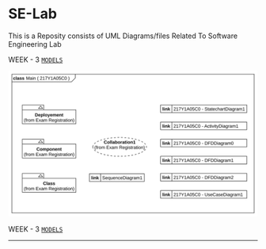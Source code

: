 # SE-Lab
This is a Reposity consists of UML Diagrams/files Related To Software Engineering Lab

WEEK - 3 [`MODELS`](https://srinu2003.github.io/SE-Lab/contents/diagrams.html)

![Main](Main.svg)

WEEK - 3 [`MODELS`](https://srinu2003.github.io/SE-Lab/contents/diagrams.html)

----
